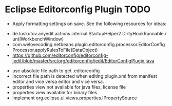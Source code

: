 Eclipse Editorconfig Plugin TODO
================================

 * Apply formatting settings on save. See the following resources for ideas:
  - de.loskutov.anyedit.actions.internal.StartupHelper2.DirtyHookRunnable.run(IWorkbenchWindow)
  - com.welovecoding.netbeans.plugin.editorconfig.processor.EditorConfigProcessor.applyRulesToFile(DataObject)
  - https://github.com/editorconfig/editorconfig-jedit/blob/master/src/org/editorconfig/jedit/EditorConfigPlugin.java
 * use absolute file path to get .editorconfig
 * incorrect file path is detected when editing plugin.xml from manifest editor and vice versa
   editor and vice versa.
 * properties view not available for java files, license file
 * properties view available for binary files
 * implement org.eclipse.ui.views.properties.IPropertySource

